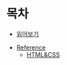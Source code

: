 # 목차

- [읽어보기](README.md)

* [Reference](/Reference/README.md)
  - [HTML&CSS](/Reference/HTML&CSS/README.md)
